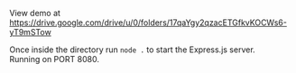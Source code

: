 View demo at https://drive.google.com/drive/u/0/folders/17qaYgy2qzacETGfkvKOCWs6-yT9mSTow

Once inside the directory run `node .` to start the Express.js server. </br>
Running on PORT 8080. </br>